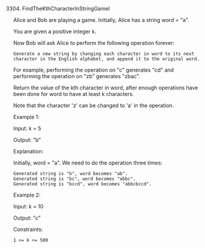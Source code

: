 3304. FindTheKthCharacterInStringGameI

Alice and Bob are playing a game. Initially, Alice has a string word = "a".

You are given a positive integer k.

Now Bob will ask Alice to perform the following operation forever:

    Generate a new string by changing each character in word to its next character in the English alphabet, and append it to the original word.

For example, performing the operation on "c" generates "cd" and performing the operation on "zb" generates "zbac".

Return the value of the kth character in word, after enough operations have been done for word to have at least k characters.

Note that the character 'z' can be changed to 'a' in the operation.

Example 1:

Input: k = 5

Output: "b"

Explanation:

Initially, word = "a". We need to do the operation three times:

    Generated string is "b", word becomes "ab".
    Generated string is "bc", word becomes "abbc".
    Generated string is "bccd", word becomes "abbcbccd".

Example 2:

Input: k = 10

Output: "c"

Constraints:

    1 <= k <= 500
